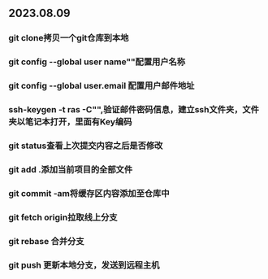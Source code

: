 ## 2023.08.09
### git clone拷贝一个git仓库到本地
### git config --global user name""配置用户名称
### git config --global user.email 配置用户邮件地址
### ssh-keygen -t ras -C"",验证邮件密码信息，建立ssh文件夹，文件夹以笔记本打开，里面有Key编码
### git status查看上次提交内容之后是否修改
### git add .添加当前项目的全部文件
### git commit -am将缓存区内容添加至仓库中
### git fetch origin拉取线上分支
### git rebase 合并分支
### git push 更新本地分支，发送到远程主机
